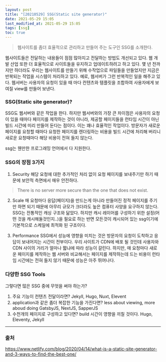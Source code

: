 ```yaml
---
layout: post
title: "[20210529] SSG(Static site generator)"
date: 2021-05-29 15:05
last_modified_at: 2021-05-29 15:05
tags: [ssg]
toc: true
---
```


> 웹사이트를 좀더 효율적으로 관리하고 만들어 주는 도구인 SSG를 소개한다.

웹사이트들은 전달하는 내용들이 점점 많아지고 전달하는 방법도 개선되고 있다. 웹 개발 산업 또한 더 효율적으로 사이트들을 유지하고 업데이트하려고 하고 있다. 몇 년 전까지만 하더라도 우리는 웹사이트를 만들기 위해 수작업으로 파일들을 만들었지만 지금은 반복되는 작업을 시스템이 처리하고 있다.
예로, 웹서버가 그런 반복적인 일을 해주고 있다. 웹서버는 사용자의 요청이 있을 때 마다 컨텐츠와 템플릿을 조합하여 사용자에게 보여질 view를 만들어 보낸다.

### SSG(Static site generator)?
SSG도 웹서버와 같은 작업을 한다. 하지만 웹서버와의 가장 큰 차이점은 사용자의 요청이 있을 때마다 페이지를 제작하는 것이 아니라,
제공할 페이지들을 런타임 시간이 아닌 빌드 시간에 미리 만들어 둔다는 점이다. 이는 꽤나 효율적인 작업이다.
방문자가 새로운 페이지를 요청할 때마다 요청한 페이지를 렌더링하는 비용을 빌드 시간에 처리해 버리니 새로운 요청때마다 해당 비용이 전혀 들지 않는다.

ssg는 웬만한 프로그래밍 언어에서 다 지원한다.
### SSG의 장점 3가지
1. Security
해당 요청에 대한 추가적인 처리 없이 요청 페이지를 보내주기만 하기 때문에 보안적 측면에서 매우 안전하다.
> There is no server more secure than the one that does not exist.

2. Scale
매 요청마다 응답(페이지)을 만드는게 아니라 만들어진 정적 페이지를 주기만 하면 되기 때문에 아무리 규모가 크더라도 높은 컴퓨터 사양을 요구하지 않는다.
SSG는 전통적인 캐싱 구조와 닮았다. 하지만 캐시 레이어를 구성하기 위한 설정(어떤 것을 캐시해둘것인지..)을 필요로 하는 반면 모든것이 캐시되어 있는 ssg이기에 기본적으로 스케일에 최적화 된 구조이다.

3. Performance
SSG에서 성능에 영향을 미치는 것은 방문자의 요청이 도착하고 응답이 보내어지는 시간이 전부이다.
우리 사이트가 CDN에 배포 될 것인데 사용자와 CDN 사이의 거리가 얼마나 짧냐에 따라 성능이 갈린다.
하지만, 매 요청마다 새로운 페이지를 제작하는 웹 서버와 비교해서는 페이지를 제작하는데 드는 비용이 런타임 시간에는 전혀 들지 않기 때문에 성능은 아주 뛰어나다.

### 다양한 SSG Tools
그렇다면 많은 SSG 중에 무엇을 써야 하는가?
1. 주요 기능이 컨텐츠 전달이라면?
Jekyll, Hugo, Nuxt, Elevent
2. application과 같은 좀더 복잡한 기능을 가진다면? less about viewing, more aboud doing
GatsbyJS, NextJS, SapperJS
3. 수천개의 페이지로 구성하고 있다면? build 시간이 영향을 끼칠 것이다.
Hugo, Eleventy, Jekyll


---
### 출처
https://www.netlify.com/blog/2020/04/14/what-is-a-static-site-generator-and-3-ways-to-find-the-best-one/